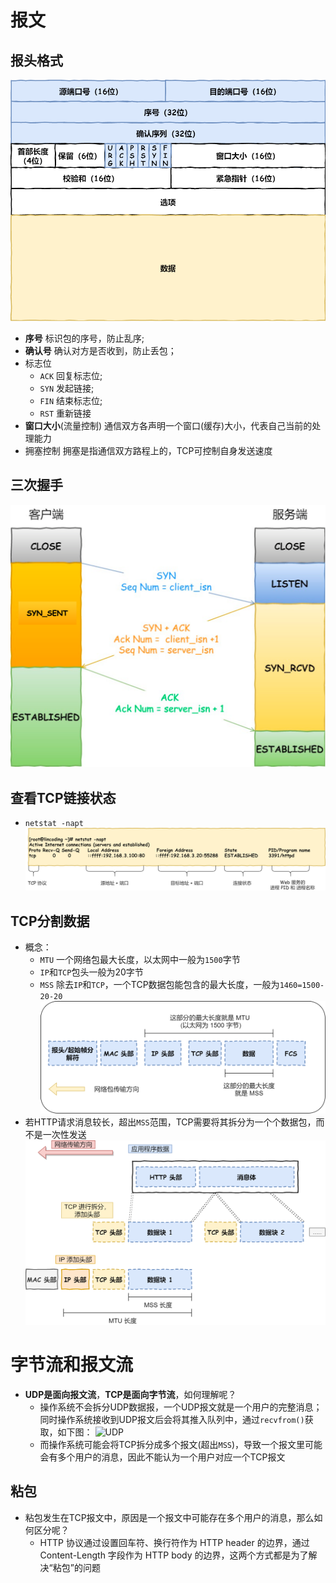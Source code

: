 # 报文
## 报头格式
![tcpmessage](./imgs/tcpmessage.jpg)
- **序号** 标识包的序号，防止乱序;
- **确认号** 确认对方是否收到，防止丢包；
- 标志位
    - `ACK` 回复标志位;
    - `SYN` 发起链接;
    - `FIN` 结束标志位;
    - `RST` 重新链接
- **窗口大小**(流量控制) 通信双方各声明一个窗口(缓存)大小，代表自己当前的处理能力
- 拥塞控制 拥塞是指通信双方路程上的，TCP可控制自身发送速度

## 三次握手
![tcpshake](./imgs/tcpshake.jpg)

## 查看TCP链接状态
- `netstat -napt`
    ![netnapt](./imgs/netstatnapt.jpg)

## TCP分割数据
- 概念：
    - `MTU` 一个网络包最大长度，以太网中一般为`1500`字节
    - `IP`和`TCP`包头一般为20字节
    - `MSS` 除去`IP`和`TCP`，一个TCP数据包能包含的最大长度，一般为`1460=1500-20-20`
![segmessage](./imgs/segmessage.jpg)
- 若HTTP请求消息较长，超出`MSS`范围，TCP需要将其拆分为一个个数据包，而不是一次性发送
![segprocess](./imgs/segprocess.jpg)

# 字节流和报文流
- **UDP是面向报文流**，**TCP是面向字节流**，如何理解呢？
    - 操作系统不会拆分UDP数据报，一个UDP报文就是一个用户的完整消息；同时操作系统接收到UDP报文后会将其推入队列中，通过`recvfrom()`获取，如下图：
    ![UDP](https://img-blog.csdnimg.cn/img_convert/a9116c5b375d356048df033dcb53582e.png)
    - 而操作系统可能会将TCP拆分成多个报文(超出`MSS`)，导致一个报文里可能会有多个用户的消息，因此不能认为一个用户对应一个TCP报文

## 粘包
- 粘包发生在TCP报文中，原因是一个报文中可能存在多个用户的消息，那么如何区分呢？
    - HTTP 协议通过设置回车符、换行符作为 HTTP header 的边界，通过 Content-Length 字段作为 HTTP body 的边界，这两个方式都是为了解决“粘包”的问题

